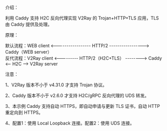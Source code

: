介绍：

利用 Caddy 支持 H2C 反向代理实现 V2Ray 的 Trojan+HTTP+TLS 应用，TLS 由 Caddy 提供及处理。

原理：

默认流程：WEB client <----------------- HTTP/2 -----------------> Caddy（WEB server）  
反代流程：V2Ray client <--------- HTTP/2（H2C+TLS） --------> Caddy <-- H2C --> V2Ray server

注意：

1、V2Ray 版本不小于 v4.31.0 才支持 Trojan 协议。

2、Caddy 版本不小于 v2.6.0 才支持 H2C/gRPC 反向代理的 UDS 转发。

3、本示例 Caddy 支持自动 HTTPS，即自动申请与更新 TLS 证书，自动 HTTP 重定向到 HTTPS。

4、配置1：使用 Local Loopback 连接。配置2：使用 UDS 连接。
